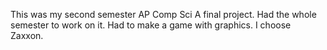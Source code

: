 This was my second semester AP Comp Sci A final project. Had the whole semester to work on it. Had to make a game with graphics. I choose Zaxxon.
